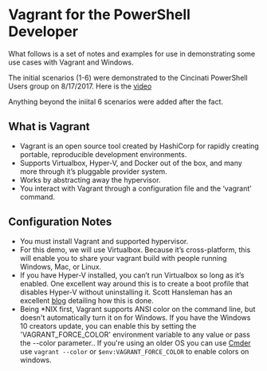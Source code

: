 # Vagrant for the PowerShell Developer

What follows is a set of notes and examples for use in demonstrating some use cases with Vagrant and Windows. 

The initial scenarios (1-6) were demonstrated to the Cincinati PowerShell Users group on 8/17/2017. Here is the [video](https://www.youtube.com/watch?v=ajKs2DGERF4&index=3&list=PLLiS8zCCPbcu84Iya5c-ThqERcsRoeOol)

Anything beyond the iniital 6 scenarios were added after the fact.

## What is Vagrant

- Vagrant is an open source tool created by HashiCorp for rapidly creating portable, reproducible development environments.
- Supports Virtualbox, Hyper-V, and Docker out of the box, and many more through it’s pluggable provider system.
- Works by abstracting away the hypervisor.
- You interact with Vagrant through a configuration file and the ‘vagrant’ command.

## Configuration Notes

- You must install Vagrant and supported hypervisor.
- For this demo, we will use Virtualbox. Because it’s cross-platform, this will enable you to share your vagrant build with people running Windows, Mac, or Linux.
- If you have Hyper-V installed, you can’t run Virtualbox so long as it’s enabled. One excellent way around this is to create a boot profile that disables Hyper-V without uninstalling it. Scott Hansleman has an excellent [blog](http://www.hanselman.com/blog/SwitchEasilyBetweenVirtualBoxAndHyperVWithABCDEditBootEntryInWindows81.aspx) detailing how this is done.
- Being *NIX first, Vagrant supports ANSI color on the command line, but doesn't automatically turn it on for Windows. If you have the Windows 10 creators update, you can enable this by setting the 'VAGRANT_FORCE_COLOR' environment variable to any value or pass the --color parameter.. If you're using an older OS you can use [Cmder](http://cmder.net/.)
use `vagrant --color` or `$env:VAGRANT_FORCE_COLOR` to enable colors on windows.
